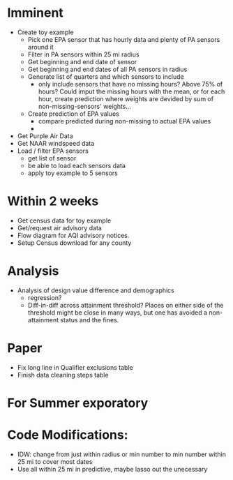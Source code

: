# Imminent
- Create toy example
  - Pick one EPA sensor that has hourly data and plenty of PA sensors around it
  - Filter in PA sensors within 25 mi radius
  - Get beginning and end date of sensor
  - Get beginning and end dates of all PA sensors in radius
  - Generate list of quarters and which sensors to include
    - only include sensors that have no missing hours? Above 75% of hours? Could imput the missing hours with the mean, or for each hour, create prediction where weights are devided by sum of non-missing-sensors' weights... 
  - Create prediction of EPA values
    - compare predicted during non-missing to actual EPA values
    - 
- Get Purple Air Data
- Get NAAR windspeed data
- Load / filter EPA sensors
  - get list of sensor
  - be able to load each sensors data
  - apply toy example to 5 sensors



# Within 2 weeks
- Get census data for toy example
- Get/request air advisory data
- Flow diagram for AQI advisory notices. 
- Setup Census download for any county

# Analysis
- Analysis of design value difference and demographics
  - regression?
  - Diff-in-diff across attainment threshold? Places on either side of the threshold might be close in many ways, but one has avoided a non-attainment status and the fines.


# Paper
- Fix long line in Qualifier exclusions table
- Finish data cleaning steps table

# For Summer exporatory


# Code Modifications:
- IDW: change from just within radius or min number to min number within 25 mi to cover most dates
- Use all within 25 mi in predictive, maybe lasso out the unecessary















